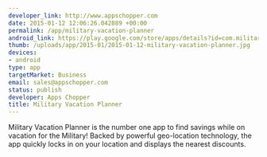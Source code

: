 ```yaml
--- 
developer_link: http://www.appschopper.com
date: 2015-01-12 12:06:26.042889 +00:00
permalink: /app/military-vacation-planner
android_link: https://play.google.com/store/apps/details?id=com.military
thumb: /uploads/app/2015-01/2015-01-12-military-vacation-planner.jpg
devices: 
- android
type: app
targetMarket: Business
email: sales@appschopper.com
status: publish
developer: Apps Chopper
title: Military Vacation Planner
---
```


Military Vacation Planner is the number one app to find savings while on vacation for the Military! Backed by powerful geo-location technology, the app quickly locks in on your location and displays the nearest discounts. 

